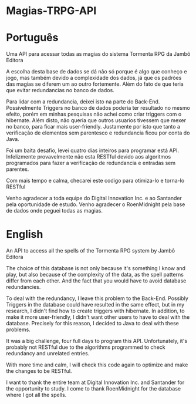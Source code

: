 # Magias-TRPG-API
# Português
Uma API para acessar todas as magias do sistema Tormenta RPG da Jambô Editora

A escolha desta base de dados se dá não só porque é algo que conheço e jogo, mas também devido a complexidade dos dados, já que os padrões das magias se diferem um ao outro fortemente. Além do fato de que teria que evitar redundancias no banco de dados.

Para lidar com a redundancia, deixei isto na parte do Back-End. Possívelmente Triggers no banco de dados poderia ter resultado no mesmo efeito, porém em minhas pesquisas não achei como criar triggers com o hibernate. Além disto, não queria que outros usuarios tivessem que mexer no banco, para ficar mais user-friendly. Justamente por isto que tanto a verificação de elementos sem parentesco e redundancia ficou por conta do Java.

Foi um baita desafio, levei quatro dias inteiros para programar está API. Infelizmente provavelmente não esta RESTful devido aos algoritmos programados para fazer a verificação de redundancia e entradas sem parentes.

Com mais tempo e calma, checarei este codigo para otimiza-lo e torna-lo RESTful

Venho agradecer a toda equipe do Digital Innovation Inc. e ao Santander pela oportunidade de estudo.
Venho agradecer o RoenMidnight pela base de dados onde peguei todas as magias.

# English
An API to access all the spells of the Tormenta RPG system by Jambô Editora

The choice of this database is not only because it's something I know and play, but also because of the complexity of the data, as the spell patterns differ from each other. And the fact that you would have to avoid database redundancies.

To deal with the redundancy, I leave this problem to the Back-End. Possibly Triggers in the database could have resulted in the same effect, but in my research, I didn't find how to create triggers with hibernate. In addition, to make it more user-friendly, I didn't want other users to have to deal with the database. Precisely for this reason, I decided to Java to deal with these problems.

It was a big challenge, four full days to program this API. Unfortunately, it's probably not RESTful due to the algorithms programmed to check redundancy and unrelated entries.

With more time and calm, I will check this code again to optimize and make the changes to be RESTful.

I want to thank the entire team at Digital Innovation Inc. and Santander for the opportunity to study.
I come to thank RoenMidnight for the database where I got all the spells.

